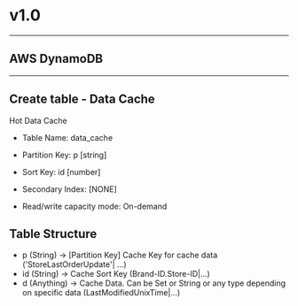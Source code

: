 # v1.0 #

------------
AWS DynamoDB
------------


-------------------------
Create table - Data Cache
-------------------------
Hot Data Cache

* Table Name: data_cache
* Partition Key: p [string]
* Sort Key: id [number]

* Secondary Index: [NONE]
* Read/write capacity mode: On-demand


Table Structure
---------------
* p (String)    ->  [Partition Key] Cache Key for cache data ('StoreLastOrderUpdate'| ...)
* id (String)   ->  Cache Sort Key (Brand-ID.Store-ID|...)
* d (Anything)  ->  Cache Data. Can be Set or String or any type depending on specific data (LastModifiedUnixTime|...)
